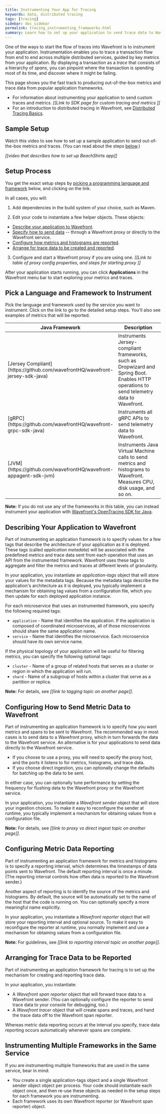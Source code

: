 ```yaml
---
title: Instrumenting Your App for Tracing
keywords: data, distributed tracing
tags: [tracing]
sidebar: doc_sidebar
permalink: tracing_instrumenting_frameworks.html
summary: Learn how to set up your application to send trace data to Wavefront.
---
```


One of the ways to start the flow of traces into Wavefront is to instrument your application. Instrumentation enables you to trace a transaction flow from end to end across multiple distributed services, guided by key metrics from your application. By displaying a transaction as a _trace_ that consists of a hierarchy of _spans_, you can pinpoint where the transaction is spending most of its time, and discover where it might be failing.

This page shows you the fast track to producing out-of-the-box metrics and trace data from popular application frameworks. 
* For information about instrumenting your application to send custom traces and metrics. _[[Link to SDK page for custom tracing and metrics ]]_
* For an introduction to distributed tracing in Wavefront, see [Distributed Tracing Basics](tracing_basics.html).


## Sample Setup

Watch this video to see how to set up a sample application to send out-of-the-box metrics and traces. (You can read about the steps [below](#setup-process).)

_[[video that describes how to set up BeachShirts app]]_

## Setup Process 

You get the exact setup steps by [picking a programming language and framework](#pick-a-language-and-framework-to-instrument) below, and clicking on the link. 

In all cases, you will:
 
1. Add dependencies in the build system of your choice, such as Maven. 

2. Edit your code to instantiate a few helper objects. These objects:
  * [Describe your application to Wavefront](#describing-your-application-to-wavefront). 
  * [Specify how to send data](#configuring-how-to-send-data-to-wavefront) -- through a Wavefront proxy or directly to the Wavefront service.
  * [Configure how metrics and histograms are reported](#configuring-metric-data-reporting). 
  * [Arrange for trace data to be created and reported](#arranging-for-trace-data-to-be-reported).

3. Configure and start a Wavefront proxy if you are using one. _[[Link to table of proxy config properties, and steps for starting proxy ]]_

After your application starts running, you can click **Applications** in the Wavefront menu bar to start exploring your metrics and traces.


## Pick a Language and Framework to Instrument 

Pick the language and framework used by the service you want to instrument. Click on the link to go to the detailed setup steps. You'll also see examples of metrics that will be reported.

<table width="100%">
<colgroup>
<col width="20%" />
<col width="80%" />
</colgroup>
<tbody>
<thead>
<tr><th>Java Framework</th><th>Description</th></tr>
</thead>
<tr><td markdown="span">[Jersey Compliant](https://github.com/wavefrontHQ/wavefront-jersey-sdk-java)</td>
<td>Instruments Jersey-compliant frameworks, such as Dropwizard and Spring Boot. Enables HTTP operations to send telemetry data to Wavefront.</td></tr>
<tr><td markdown="span">[gRPC](https://github.com/wavefrontHQ/wavefront-grpc-sdk-java)</td>
<td>Instruments all gRPC APIs to send telemetry data to Wavefront.</td></tr>
<tr><td markdown="span">[JVM](https://github.com/wavefrontHQ/wavefront-appagent-sdk-jvm)</td>
<td>Instruments Java Virtual Machine calls to send metrics and histograms to Wavefront. Measures CPU, disk usage, and so on.</td></tr>
</tbody>
</table>

<!--- 
<table width="100%">
<colgroup>
<col width="20%" />
<col width="80%" />
</colgroup>
<tbody>
<thead>
<tr><th>C#/.NET Framework</th><th>Description</th></tr>
</thead>
<tr><td markdown="span"> TBD </td>
<td>TBD</td></tr>
<tr><td markdown="span">TBD</td>
<td>TBD</td></tr>
</tbody>
</table>
--->

**Note:** If you do not use any of the frameworks in this table, you can instead instrument your application with [Wavefront's OpenTracing SDK for Java](https://github.com/wavefrontHQ/wavefront-opentracing-sdk-java).

## Describing Your Application to Wavefront

Part of instrumenting an application framework is to specify values for a few tags that describe the architecture of your application as it is deployed. These tags (called _application metadata_) will be associated with the predefined metrics and trace data sent from each operation that uses an API from the instrumented framework. Wavefront uses these tags to aggregate and filter the metrics and traces at different levels of granularity.

In your application, you instantiate an _application-tags_ object that will store your values for the metadata tags.
Because the metadata tags describe the application's architecture as it is deployed, you typically implement a mechanism for obtaining tag values from a configuration file, which you then update for each deployed application instance.

For each microservice that uses an instrumented framework, you specify the following required tags:
* `application` - Name that identifies the application. If the application is composed of coordinated microservices, all of those microservices should share the same application name.
* `service` - Name that identifies the microservice. Each microservice should have its own service name.

If the physical topology of your application will be useful for filtering metrics, you can specify the following optional tags:
* `cluster` - Name of a group of related hosts that serves as a cluster or region in which the application will run. 
* `shard` - Name of a subgroup of hosts within a cluster that serve as a partition or replica.

**Note:** For details, see _[[link to tagging topic on another page]]_.

## Configuring How to Send Metric Data to Wavefront

Part of instrumenting an application framework is to specify how you want metrics and spans to be sent to Wavefront. The recommended way in most cases is to send data to a Wavefront proxy, which in turn forwards the data to the Wavefront service. An alternative is for your applications to send data directly to the Wavefront service.

* If you choose to use a proxy, you will need to specify the proxy host, and the ports it listens to for metrics, histograms, and trace data. 
* If you choose direct ingestion, you can optionally change the defaults for batching up the data to be sent. 

In either case, you can optionally tune performance by setting the frequency for flushing data to the Wavefront proxy or the Wavefront service.

In your application, you instantiate a _Wavefront sender_ object that will store your ingestion choices.
To make it easy to reconfigure the sender at runtime, you typically implement a mechanism for obtaining values from a configuration file.


**Note:** For details, see _[[link to proxy vs direct ingest topic on another page]]_.

## Configuring Metric Data Reporting
<!--- Mention source here? --->

Part of instrumenting an application framework for metrics and histograms is to specify a reporting interval, which determines the timestamps of data points sent to Wavefront. The default reporting interval is once a minute. (The reporting interval controls how often data is reported to the Wavefront sender.) 

Another aspect of reporting is to identify the source of the metrics and histograms. By default, the source will be automatically set to the name of the host that the code is running on. You can optionally specify a more meaningful name explicitly.
 
In your application, you instantiate a _Wavefront reporter_ object that will store your reporting interval and optional source.
To make it easy to reconfigure the reporter at runtime, you normally implement and use a mechanism for obtaining values from a configuration file.

**Note:** For guidelines, see _[[link to reporting interval topic on another page]]_.

## Arranging for Trace Data to be Reported

Part of instrumenting an application framework for tracing is to set up the mechanism for creating and reporting trace data. 

In your application, you instantiate:
* A _Wavefront span reporter_ object that will forward trace data to a Wavefront sender. (You can optionally configure the reporter to send trace data to your console for debugging, too.)
* A _Wavefront tracer_ object that will create spans and traces, and hand the trace data off to the Wavefront span reporter. 

Whereas metric data reporting occurs at the interval you specify, trace data reporting occurs automatically whenever spans are complete. 


## Instrumenting Multiple Frameworks in the Same Service 

If you are instrumenting multiple frameworks that are used in the same service, bear in mind: 

* You create a single application-tags object and a single Wavefront sender object object per process. Your code should instantiate each object once, and then re-use these objects as needed in the setup steps for each framework you are instrumenting.
* Each framework uses its own Wavefront reporter (or Wavefront span reporter) object. 

<!--- 
## Questions for Reviewers

1. Mention configuring sampling rate on this page? Proxy or SDK or both?
--->

